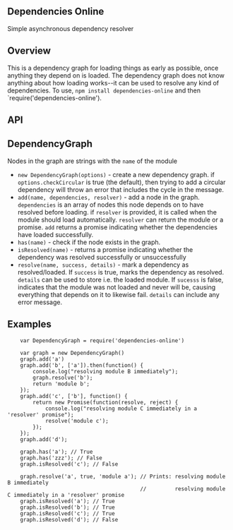 Dependencies Online
---

Simple asynchronous dependency resolver

Overview
---

This is a dependency graph for loading things as early as possible, once anything they depend on is loaded. The dependency graph does not know anything about how loading works--it can be used to resolve any kind of dependencies. To use, `npm install dependencies-online` and then `require('dependencies-online').

API
---

DependencyGraph
---

Nodes in the graph are strings with the `name` of the module

- `new DependencyGraph(options)` - create a new dependency graph. if `options.checkCircular` is true (the default), then trying to add a circular dependency will throw an error that includes the cycle in the message.
- `add(name, dependencies, resolver)` - add a node in the graph. `dependencies` is an array of nodes this node depends on to have resolved before loading. if `resolver` is provided, it is called when the module should load automatically. `resolver` can return the module or a promise. `add` returns a promise indicating whether the dependencies have loaded successfully.
- `has(name)` - check if the node exists in the graph.
- `isResolved(name)` - returns a promise indicating whether the dependency was resolved successfully or unsuccessfully
- `resolve(name, success, details)` - mark a dependency as resolved/loaded. If `success` is true, marks the dependency as resolved. `details` can be used to store i.e. the loaded module. If `sucesss` is false, indicates that the module was not loaded and never will be, causing everything that depends on it to likewise fail. `details` can include any error message.

Examples
---

        var DependencyGraph = require('dependencies-online')
        
        var graph = new DependencyGraph()
        graph.add('a')
        graph.add('b', ['a']).then(function() {
            console.log("resolving module B immediately");
            graph.resolve('b');
            return 'module b';
        });
        graph.add('c', ['b'], function() {
            return new Promise(function(resolve, reject) { 
                console.log("resolving module C immediately in a 'resolver' promise");
                resolve('module c');
            });
        });
        graph.add('d');
    
        graph.has('a'); // True
        graph.has('zzz'); // False
        graph.isResolved('c'); // False
    
        graph.resolve('a', true, 'module a'); // Prints: resolving module B immediately
                                              //         resolving module C immediately in a 'resolver' promise
        graph.isResolved('a'); // True
        graph.isResolved('b'); // True
        graph.isResolved('c'); // True
        graph.isResolved('d'); // False
